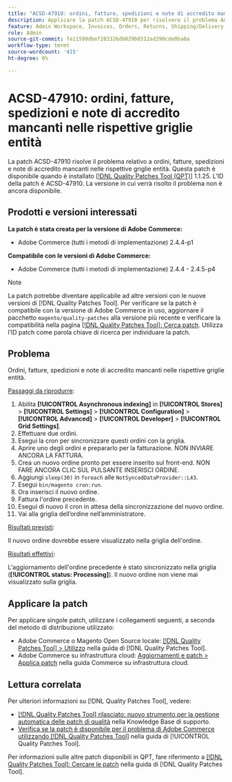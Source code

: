 ```yaml
---
title: "ACSD-47910: ordini, fatture, spedizioni e note di accredito mancanti nelle rispettive griglie entità"
description: Applicare la patch ACSD-47910 per risolvere il problema Adobe Commerce in presenza di ordini, fatture, spedizioni e note di accredito mancanti nelle rispettive griglie entità.
feature: Admin Workspace, Invoices, Orders, Returns, Shipping/Delivery
role: Admin
source-git-commit: fe11599dbef283326db029b0312ad290cde0ba0a
workflow-type: tm+mt
source-wordcount: '415'
ht-degree: 0%

---
```


# ACSD-47910: ordini, fatture, spedizioni e note di accredito mancanti nelle rispettive griglie entità

La patch ACSD-47910 risolve il problema relativo a ordini, fatture, spedizioni e note di accredito mancanti nelle rispettive griglie entità. Questa patch è disponibile quando è installato [[!DNL Quality Patches Tool (QPT)]](https://experienceleague.adobe.com/en/docs/commerce-knowledge-base/kb/announcements/commerce-announcements/magento-quality-patches-released-new-tool-to-self-serve-quality-patches) 1.1.25. L’ID della patch è ACSD-47910. La versione in cui verrà risolto il problema non è ancora disponibile.

## Prodotti e versioni interessati

**La patch è stata creata per la versione di Adobe Commerce:**
* Adobe Commerce (tutti i metodi di implementazione) 2.4.4-p1

**Compatibile con le versioni di Adobe Commerce:**
* Adobe Commerce (tutti i metodi di implementazione) 2.4.4 - 2.4.5-p4

>[!NOTE]
>
>La patch potrebbe diventare applicabile ad altre versioni con le nuove versioni di [!DNL Quality Patches Tool]. Per verificare se la patch è compatibile con la versione di Adobe Commerce in uso, aggiornare il pacchetto `magento/quality-patches` alla versione più recente e verificare la compatibilità nella pagina [[!DNL Quality Patches Tool]: Cerca patch](https://experienceleague.adobe.com/tools/commerce-quality-patches/index.html). Utilizza l’ID patch come parola chiave di ricerca per individuare la patch.

## Problema

Ordini, fatture, spedizioni e note di accredito mancanti nelle rispettive griglie entità.

<u>Passaggi da riprodurre</u>:

1. Abilita **[!UICONTROL Asynchronous indexing]** in **[!UICONTROL Stores]** > **[!UICONTROL Settings]** > **[!UICONTROL Configuration]** > **[!UICONTROL Advanced]** > **[!UICONTROL Developer]** > **[!UICONTROL Grid Settings]**.
1. Effettuare due ordini.
1. Esegui la cron per sincronizzare questi ordini con la griglia.
1. Aprire uno degli ordini e prepararlo per la fatturazione. NON INVIARE ANCORA LA FATTURA.
1. Crea un nuovo ordine pronto per essere inserito sul front-end. NON FARE ANCORA CLIC SUL PULSANTE INSERISCI ORDINE.
1. Aggiungi `sleep(30)` in `foreach` alle `NotSyncedDataProvider::L43`.
1. Esegui `bin/magento cron:run`.
1. Ora inserisci il nuovo ordine.
1. Fattura l&#39;ordine precedente.
1. Esegui di nuovo il cron in attesa della sincronizzazione del nuovo ordine.
1. Vai alla griglia dell’ordine nell’amministratore.

<u>Risultati previsti</u>:

Il nuovo ordine dovrebbe essere visualizzato nella griglia dell&#39;ordine.

<u>Risultati effettivi</u>:

L&#39;aggiornamento dell&#39;ordine precedente è stato sincronizzato nella griglia (**[!UICONTROL status: Processing]**). Il nuovo ordine non viene mai visualizzato sulla griglia.

## Applicare la patch

Per applicare singole patch, utilizzare i collegamenti seguenti, a seconda del metodo di distribuzione utilizzato:

* Adobe Commerce o Magento Open Source locale: [[!DNL Quality Patches Tool] > Utilizzo](/help/tools/quality-patches-tool/usage.md) nella guida di [!DNL Quality Patches Tool].
* Adobe Commerce su infrastruttura cloud: [Aggiornamenti e patch > Applica patch](https://experienceleague.adobe.com/docs/commerce-cloud-service/user-guide/develop/upgrade/apply-patches.html) nella guida Commerce su infrastruttura cloud.

## Lettura correlata

Per ulteriori informazioni su [!DNL Quality Patches Tool], vedere:

* [[!DNL Quality Patches Tool] rilasciato: nuovo strumento per la gestione automatica delle patch di qualità](https://experienceleague.adobe.com/en/docs/commerce-knowledge-base/kb/announcements/commerce-announcements/magento-quality-patches-released-new-tool-to-self-serve-quality-patches) nella Knowledge Base di supporto.
* [Verifica se la patch è disponibile per il problema di Adobe Commerce utilizzando  [!DNL Quality Patches Tool]](/help/tools/quality-patches-tool/patches-available-in-qpt/check-patch-for-magento-issue-with-magento-quality-patches.md) nella guida di [!UICONTROL Quality Patches Tool].


Per informazioni sulle altre patch disponibili in QPT, fare riferimento a [[!DNL Quality Patches Tool]: Cercare le patch](https://experienceleague.adobe.com/tools/commerce-quality-patches/index.html) nella guida di [!DNL Quality Patches Tool].
